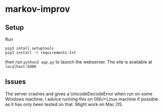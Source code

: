 # markov-improv

## Setup
Run
```
pip3 intall setuptools
pip3 install -r requirements.txt
```
then run `python3 app.py` to launch the webserver.
The site is available at `localhost:5000`

## Issues
The server crashes and gives a UnicodeDecodeError when run on some Windows machine, I advice running this on GNU+Linux machine if possible as it has only been tested on that. Might work on Mac OS.
